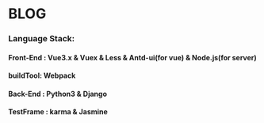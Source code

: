 # BLOG
 
### Language Stack: 

#### Front-End : Vue3.x & Vuex & Less & Antd-ui(for vue) & Node.js(for server)
#### buildTool: Webpack
#### Back-End : Python3 & Django
#### TestFrame : karma & Jasmine
